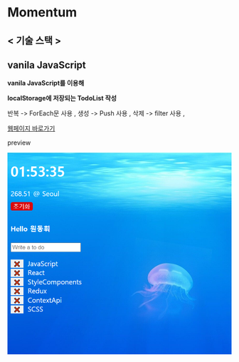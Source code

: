# Momentum

## < 기술 스택 > 
## vanila JavaScript

<b>vanila JavaScript를 이용해</b>

<b>localStorage에 저장되는 TodoList 작성</b>

반복 -> ForEach문 사용 , 
생성 -> Push 사용 , 
삭제 -> filter 사용 ,

[웹페이지 바로가기](https://wondonghwi.github.io/Momentum_JS/)

preview 

![](img/Momentum.PNG)

